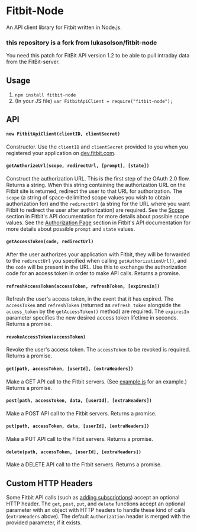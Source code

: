 # Fitbit-Node

An API client library for Fitbit written in Node.js.

### this repository is a fork from lukasolson/fitbit-node
You need this patch for FitBit API version 1.2 to be able to pull intraday data from the FitBit-server.
## Usage
1. `npm install fitbit-node`
1. (In your JS file) `var FitbitApiClient = require("fitbit-node");`

## API

#### `new FitbitApiClient(clientID, clientSecret)`
Constructor. Use the `clientID` and `clientSecret` provided to you when you registered your application on [dev.fitbit.com](http://dev.fitbit.com/).

#### `getAuthorizeUrl(scope, redirectUrl, [prompt], [state])`
Construct the authorization URL. This is the first step of the OAuth 2.0 flow. Returns a string. When this string containing the authorization URL on the Fitbit site is returned, redirect the user to that URL for authorization. The `scope` (a string of space-delimitted scope values you wish to obtain authorization for) and the `redirectUrl` (a string for the URL where you want Fitbit to redirect the user after authorization) are required. See the [Scope](https://dev.fitbit.com/docs/oauth2/#scope) section in Fitbit's API documentation for more details about possible scope values. See the [Authorization Page](https://dev.fitbit.com/docs/oauth2/#authorization-page) section in Fitbit's API documentation for more details about possible `prompt` and `state` values. 

#### `getAccessToken(code, redirectUrl)`
After the user authorizes your application with Fitbit, they will be forwarded to the `redirectUrl` you specified when calling `getAuthorizationUrl()`, and the `code` will be present in the URL. Use this to exchange the authorization code for an access token in order to make API calls. Returns a promise.

#### `refreshAccessToken(accessToken, refreshToken, [expiresIn])`
Refresh the user's access token, in the event that it has expired. The `accessToken` and `refreshToken` (returned as `refresh_token` alongside the `access_token` by the `getAccessToken()` method) are required. The `expiresIn` parameter specifies the new desired access token lifetime in seconds. Returns a promise.

#### `revokeAccessToken(accessToken)`
Revoke the user's access token. The `accessToken` to be revoked is required. Returns a promise.

#### `get(path, accessToken, [userId], [extraHeaders])`
Make a GET API call to the Fitbit servers. (See [example.js](https://github.com/lukasolson/fitbit-node/blob/master/example.js) for an example.) Returns a promise.

#### `post(path, accessToken, data, [userId], [extraHeaders])`
Make a POST API call to the Fitbit servers. Returns a promise.

#### `put(path, accessToken, data, [userId], [extraHeaders])`
Make a PUT API call to the Fitbit servers. Returns a promise.

#### `delete(path, accessToken, [userId], [extraHeaders])`
Make a DELETE API call to the Fitbit servers. Returns a promise.

## Custom HTTP Headers

Some Fitbit API calls (such as [adding subscriptions](https://dev.fitbit.com/docs/subscriptions/#adding-a-subscription)) accept an optional HTTP header.  The `get`, `post`, `put`, and `delete` functions accept an optional parameter with an object with HTTP headers to handle these kind of calls (`extraHeaders` above).  The default `Authorization` header is merged with the provided parameter, if it exists.


